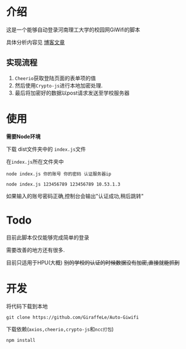 # 介绍

这是一个能够自动登录河南理工大学的校园网GiWifi的脚本

具体分析内容见 [博客文章](https://giraffele.site/post/%E6%B2%B3%E5%8D%97%E7%90%86%E5%B7%A5%E5%A4%A7%E5%AD%A6GiWifi%E8%AE%A4%E8%AF%81%E8%BF%87%E7%A8%8B%E5%88%86%E6%9E%90%E5%8F%8A%E6%A8%A1%E6%8B%9F%E7%99%BB%E5%BD%95/)

## 实现流程
1. `Cheerio`获取登陆页面的表单项的值
2. 然后使用`Crypto-js`进行本地加密处理.
3. 最后将加密好的数据以post请求发送至学校服务器

# 使用

**需要Node环境**

下载 dist文件夹中的 `index.js`文件

在`index.js`所在文件夹中

```
node index.js 你的账号 你的密码 认证服务器ip
```
```
node index.js 123456789 123456789 10.53.1.3
```
如果输入的账号密码正确,控制台会输出"认证成功,稍后跳转"

# Todo
目前此脚本仅仅能够完成简单的登录

需要改善的地方还有很多.

目前只适用于HPU(大概)
~~别的学校的认证的时候数据没有加密,直接就能抓到~~

# 开发

将代码下载到本地
```
git clone https://github.com/GiraffeLe/Auto-Giwifi
```

下载依赖(`axios,cheerio,crypto-js`和`ncc打包`)
```
npm install
```






